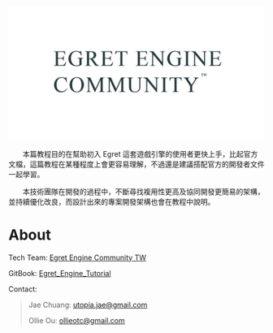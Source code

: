 ![](img/egret_engine_community_header.JPG)



　　本篇教程目的在幫助初入 Egret 這套遊戲引擎的使用者更快上手，比起官方文檔，這篇教程在某種程度上會更容易理解，不過還是建議搭配官方的開發者文件一起學習。

　　本技術團隊在開發的過程中，不斷尋找複用性更高及協同開發更簡易的架構，並持續優化改良，而設計出來的專案開發架構也會在教程中說明。

# About

Tech Team: [Egret Engine Community TW](https://www.facebook.com/groups/egret.community.tw/)

GitBook: [Egret_Engine_Tutorial](https://egret-engine-community-tw.gitbook.io/egret-engine-tutorial/)

Contact: 

> Jae Chuang: utopia.jae@gmail.com
>
> Ollie Ou: ollieotc@gmail.com

